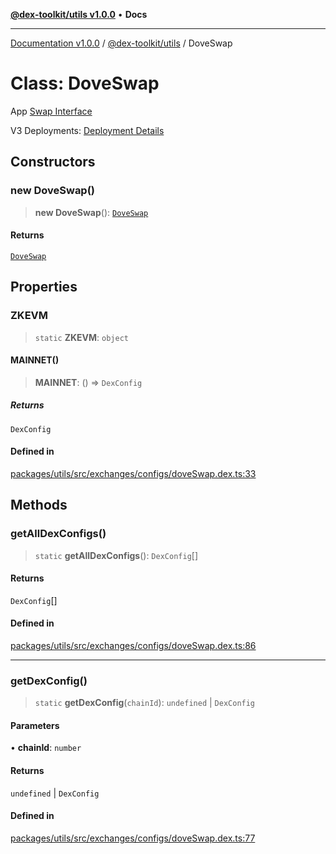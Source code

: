 [**@dex-toolkit/utils v1.0.0**](../README.md) • **Docs**

***

[Documentation v1.0.0](../../../packages.md) / [@dex-toolkit/utils](../README.md) / DoveSwap

# Class: DoveSwap

App
[Swap Interface](https://swap.dovish.finance/#/swap)

V3 Deployments:
[Deployment Details](https://dovish.gitbook.io/doveswap-v3/technical-reference/deployment-addresses)

## Constructors

### new DoveSwap()

> **new DoveSwap**(): [`DoveSwap`](DoveSwap.md)

#### Returns

[`DoveSwap`](DoveSwap.md)

## Properties

### ZKEVM

> `static` **ZKEVM**: `object`

#### MAINNET()

> **MAINNET**: () => `DexConfig`

##### Returns

`DexConfig`

#### Defined in

[packages/utils/src/exchanges/configs/doveSwap.dex.ts:33](https://github.com/niZmosis/dex-toolkit/blob/3d8b41b44787b30fbea5de3ab4737662ffb61bc8/packages/utils/src/exchanges/configs/doveSwap.dex.ts#L33)

## Methods

### getAllDexConfigs()

> `static` **getAllDexConfigs**(): `DexConfig`[]

#### Returns

`DexConfig`[]

#### Defined in

[packages/utils/src/exchanges/configs/doveSwap.dex.ts:86](https://github.com/niZmosis/dex-toolkit/blob/3d8b41b44787b30fbea5de3ab4737662ffb61bc8/packages/utils/src/exchanges/configs/doveSwap.dex.ts#L86)

***

### getDexConfig()

> `static` **getDexConfig**(`chainId`): `undefined` \| `DexConfig`

#### Parameters

• **chainId**: `number`

#### Returns

`undefined` \| `DexConfig`

#### Defined in

[packages/utils/src/exchanges/configs/doveSwap.dex.ts:77](https://github.com/niZmosis/dex-toolkit/blob/3d8b41b44787b30fbea5de3ab4737662ffb61bc8/packages/utils/src/exchanges/configs/doveSwap.dex.ts#L77)
